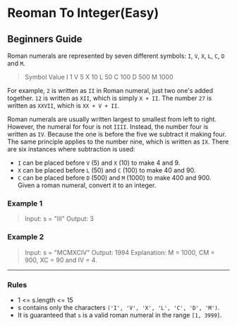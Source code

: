 # Reoman To Integer(Easy)

## Beginners Guide

Roman numerals are represented by seven different symbols: `I`, `V`, `X`, `L`, `C`, `D` and `M`.

>Symbol       Value
I             1
V             5
X             10
L             50
C             100
D             500
M             1000

For example, `2` is written as `II` in Roman numeral, just two one's added together. `12` is written as `XII`, which is simply `X + II`. The number `27` is written as `XXVII`, which is `XX + V + II`.

Roman numerals are usually written largest to smallest from left to right. However, the numeral for four is not `IIII`. Instead, the number four is written as `IV`. Because the one is before the five we subtract it making four. The same principle applies to the number nine, which is written as `IX`. There are six instances where subtraction is used:

* `I` can be placed before `V` (5) and `X` (10) to make 4 and 9.
* `X` can be placed before `L` (50) and `C` (100) to make 40 and 90.
* `C` can be placed before `D` (500) and `M` (1000) to make 400 and 900.
Given a roman numeral, convert it to an integer.

### Example 1

> Input: s = "III"
Output: 3

### Example 2

> Input: s = "MCMXCIV"
Output: 1994
Explanation: M = 1000, CM = 900, XC = 90 and IV = 4.

---

### Rules

* 1 <= s.length <= 15
* s contains only the characters `('I', 'V', 'X', 'L', 'C', 'D', 'M')`.
* It is guaranteed that `s` is a valid roman numeral in the range `[1, 3999]`.
